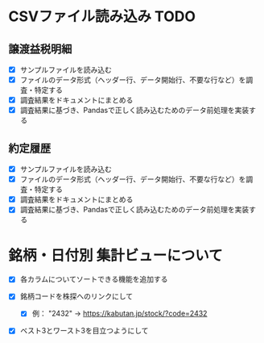 # CSVファイル読み込み TODO

## 譲渡益税明細
- [x] サンプルファイルを読み込む
- [x] ファイルのデータ形式（ヘッダー行、データ開始行、不要な行など）を調査・特定する
- [x] 調査結果をドキュメントにまとめる
- [x] 調査結果に基づき、Pandasで正しく読み込むためのデータ前処理を実装する

## 約定履歴
- [x] サンプルファイルを読み込む
- [x] ファイルのデータ形式（ヘッダー行、データ開始行、不要な行など）を調査・特定する
- [x] 調査結果をドキュメントにまとめる
- [x] 調査結果に基づき、Pandasで正しく読み込むためのデータ前処理を実装する 

# 銘柄・日付別 集計ビューについて

- [x] 各カラムについてソートできる機能を追加する
- [x] 銘柄コードを株探へのリンクにして
  - [x] 例： "2432" → https://kabutan.jp/stock/?code=2432 
- [x] ベスト3とワースト3を目立つようにして

